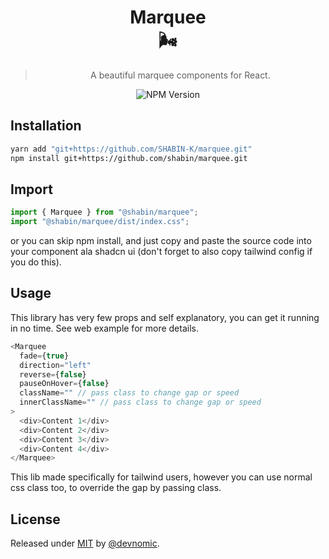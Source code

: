 <div align="center">

# Marquee <br> 🌬️

> A beautiful marquee components for React.

![NPM Version](https://img.shields.io/npm/v/%40devnomic%2Fmarquee?logo=npm)

</div>

## Installation

```bash
yarn add "git+https://github.com/SHABIN-K/marquee.git"
npm install git+https://github.com/shabin/marquee.git
```

## Import

```ts
import { Marquee } from "@shabin/marquee";
import "@shabin/marquee/dist/index.css";
```

or you can skip npm install, and just copy and paste the source code into your component ala shadcn ui (don't forget to also copy tailwind config if you do this).

## Usage

This library has very few props and self explanatory, you can get it running in no time. See web example for more details.

```ts
<Marquee
  fade={true}
  direction="left"
  reverse={false}
  pauseOnHover={false}
  className="" // pass class to change gap or speed
  innerClassName="" // pass class to change gap or speed
>
  <div>Content 1</div>
  <div>Content 2</div>
  <div>Content 3</div>
  <div>Content 4</div>
</Marquee>
```

This lib made specifically for tailwind users, however you can use normal css class too, to override the gap by passing class.

## License

Released under [MIT](/LICENSE) by [@devnomic](https://github.com/devnomic).

